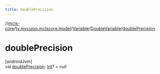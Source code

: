 ```yaml
---
title: doublePrecision
---
```

//[mcls-core](../../../../index.html)/[tv.mycujoo.mclscore.model](../../index.html)/[Variable](../index.html)/[DoubleVariable](index.html)/[doublePrecision](double-precision.html)



# doublePrecision



[androidJvm]\
val [doublePrecision](double-precision.html): [Int](https://kotlinlang.org/api/latest/jvm/stdlib/kotlin/-int/index.html)? = null




